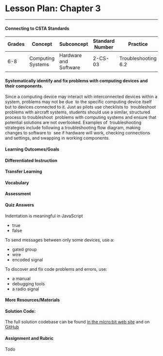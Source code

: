 # Lesson Plan: Chapter 3
---
#### Connecting to CSTA Standards

Grades | Concept | Subconcept | Standard Number | Practice
---|---|---|---|---
6-8 | Computing Systems | Hardware and Software | 2-CS-03 | Troubleshooting 6.2 |

#### Systematically identify and fix problems with computing devices and their components.

Since a computing device may interact with interconnected devices within a system, problems may not be due  to the specific computing device itself but to devices connected to it. Just as pilots use checklists to  troubleshoot problems with aircraft systems, students should use a similar, structured process to troubleshoot  problems with computing systems and ensure that potential solutions are not overlooked. Examples of  troubleshooting strategies include following a troubleshooting flow diagram, making changes to software to  see if hardware will work, checking connections and settings, and swapping in working components.

#### Learning Outcomes/Goals
#### Differentiated Instruction
#### Transfer Learning
#### Vocabulary
#### Assessment
#### Quiz Answers

Indentation is meaningful in JavaScript
- true
- <span class="highlight">false</span>

To send messages between only some devices, use a:
- <span class="highlight">gated group</span>
- wire
- encoded signal

To discover and fix code problems and errors, use:
- a manual
- <span class="highlight">debugging tools</span>
- a radio signal

#### More Resources/Materials

#### Solution Code: 

The full solution codebase can be found [in the micro:bit web site](https://makecode.microbit.org/_dLvEq2DwMAFM) and on [GitHub](https://github.com/CS4Kids/CS4Kids-Firefly-Refuge-Messenger)

#### Assignment and Rubric

Todo